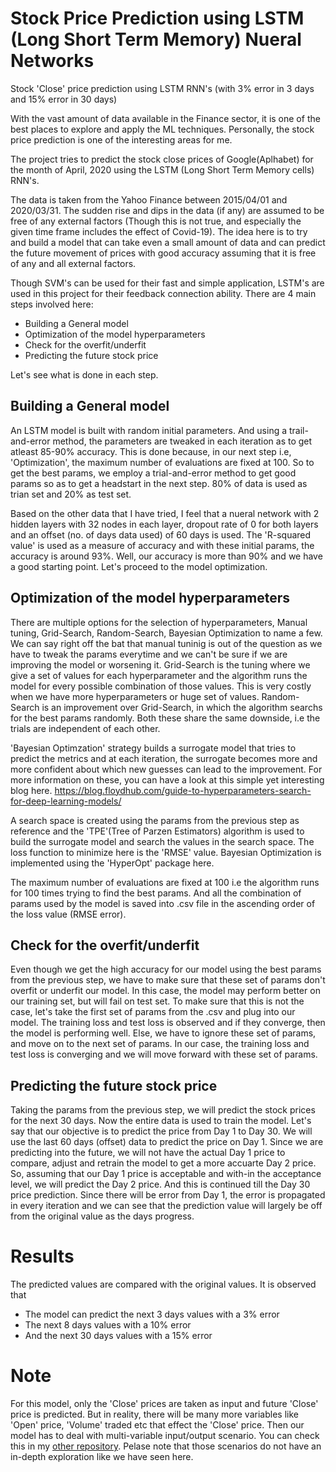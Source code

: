 # Stock Price Prediction using LSTM (Long Short Term Memory) Nueral Networks
Stock 'Close' price prediction using LSTM RNN's 
(with 3% error in 3 days and 15% error in 30 days)

With the vast amount of data available in the Finance sector, it is one of the best places
to explore and apply the ML techniques. Personally, the stock price prediction is one of 
the interesting areas for me.

The project tries to predict the stock close prices of Google(Aplhabet) for the month of
April, 2020 using the LSTM (Long Short Term Memory cells) RNN's. 

The data is taken from the Yahoo Finance between 2015/04/01 and 2020/03/31. The sudden 
rise and dips in the data (if any) are assumed to be free of any external factors (Though
this is not true, and especially the given time frame includes the effect of Covid-19).
The idea here is to try and build a model that can take even a small amount of data and 
can predict the future movement of prices with good accuracy assuming that it is free of
any and all external factors.

Though SVM's can be used for their fast and simple application, LSTM's are used in this 
project for their feedback connection ability. There are 4 main steps involved here:

- Building a General model
- Optimization of the model hyperparameters
- Check for the overfit/underfit 
- Predicting the future stock price

Let's see what is done in each step.

## Building a General model
An LSTM model is built with random initial parameters. And using a trail-and-error
method, the parameters are tweaked in each iteration as to get atleast 85-90%
accuracy. This is done because, in our next step i.e, 'Optimization', the maximum
number of evaluations are fixed at 100. So to get the best params, we employ a 
trial-and-error method to get good params so as to get a headstart in the next step.
80% of data is used as trian set and 20% as test set.

Based on the other data that I have tried, I feel that a nueral network with 2 hidden
layers with 32 nodes in each layer, dropout rate of 0 for both layers and an offset
(no. of days data used) of 60 days is used. The 'R-squared value' is used as a measure
of accuracy and with these initial params, the accuracy is around 93%. Well, our accuracy
is more than 90% and we have a good starting point. Let's proceed to the model optimization.

## Optimization of the model hyperparameters
There are multiple options for the selection of hyperparameters, Manual tuning, Grid-Search, 
Random-Search, Bayesian Optimization to name a few. We can say right off the bat that
manual tuninig is out of the question as we have to tweak the params everytime and we 
can't be sure if we are improving the model or worsening it. Grid-Search is the tuning
where we give a set of values for each hyperparameter and the algorithm runs the model
for every possible combination of those values. This is very costly when we have more
hyperparameters or huge set of values. Random-Search is an improvement over Grid-Search,
in which the algorithm searchs for the best params randomly. Both these share the same
downside, i.e the trials are independent of each other.

'Bayesian Optimzation' strategy builds a surrogate model that  tries to predict the 
metrics and at each iteration, the surrogate becomes more and more confident about
which new guesses can lead to the improvement. For more information on these, you can
have a look at this simple yet interesting blog here.
https://blog.floydhub.com/guide-to-hyperparameters-search-for-deep-learning-models/

A search space is created using the params from the previous step as reference and the 
'TPE'(Tree of Parzen Estimators) algorithm is used to build the surrogate model and 
search the values in the search space. The loss function to minimize here is the 'RMSE' 
value. Bayesian Optimization is implemented using the 'HyperOpt' package here. 

The maximum number of evaluations are fixed at 100 i.e the algorithm runs for 100 times
trying to find the best params. And all the combination of params used by the model is
saved into .csv file in the ascending order of the loss value (RMSE error).

## Check for the overfit/underfit 
Even though we get the high accuracy for our model using the best params from the previous
step, we have to make sure that these set of params don't overfit or underfit our model.
In this case, the model may perform better on our training set, but will fail on test set.
To make sure that this is not the case, let's take the first set of params from the .csv
and plug into our model. The training loss and test loss is observed and if they converge,
then the model is performing well. Else, we have to ignore these set of params, and move on
to the next set of params. In our case, the training loss and test loss is converging and
we will move forward with these set of params.

## Predicting the future stock price
Taking the params from the previous step, we will predict the stock prices for the next 30
days. Now the entire data is used to train the model. Let's say that our objective is to 
predict the price from Day 1 to Day 30. We will use the last 60 days (offset) data to predict
the price on Day 1. Since we are predicting into the future, we will not have the actual Day 1
price to compare, adjust and retrain the model to get a more accuarte Day 2 price. So, assuming
that our Day 1 price is acceptable and with-in the acceptance level, we will predict the Day 2
price. And this is continued till the Day 30 price prediction. Since there will be error from
Day 1, the error is propagated in every iteration and we can see that the prediction value
will largely be off from the original value as the days progress.

# Results
The predicted values are compared with the original values. It is observed that
- The model can predict the next 3 days values with a 3% error
- The next 8 days values with a 10% error
- And the next 30 days values with a 15% error

# Note
For this model, only the 'Close' prices are taken as input and future 'Close' price is predicted.
But in reality, there will be many more variables like 'Open' price, 'Volume' traded etc that
effect the 'Close' price. Then our model has to deal with multi-variable input/output scenario.
You can check this in my [other repository](https://github.com/revanth-talluri/Multivariate-input-price-prediction). Pelase note that those scenarios do not have an 
in-depth exploration like we have seen here.





